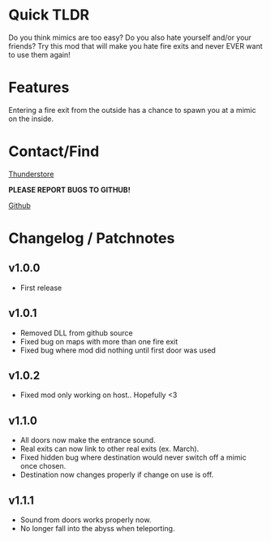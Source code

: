 # Quick TLDR
Do you think mimics are too easy? Do you also hate yourself and/or your friends?
Try this mod that will make you hate fire exits and never EVER want to use them again!

# Features
Entering a fire exit from the outside has a chance to spawn you at a mimic on the inside.

# Contact/Find
[Thunderstore](https://thunderstore.io/c/lethal-company/p/Electric131/IsThisTheWayICame/)

**PLEASE REPORT BUGS TO GITHUB!**

[Github](https://github.com/Electric131/IsThisTheWayICame)

# Changelog / Patchnotes

## v1.0.0
- First release

## v1.0.1
- Removed DLL from github source
- Fixed bug on maps with more than one fire exit
- Fixed bug where mod did nothing until first door was used

## v1.0.2
- Fixed mod only working on host.. Hopefully <3

## v1.1.0
- All doors now make the entrance sound.
- Real exits can now link to other real exits (ex. March).
- Fixed hidden bug where destination would never switch off a mimic once chosen.
- Destination now changes properly if change on use is off.

## v1.1.1
- Sound from doors works properly now.
- No longer fall into the abyss when teleporting.